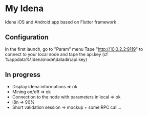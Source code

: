 # My Idena

Idena iOS and Android app based on Flutter framework .

## Configuration

In the first launch, go to "Param" menu
Tape "http://10.0.2.2:9119" to connect to your local node 
and tape the api.key (cf %appdata%\Idena\node\datadir\api.key)

## In progress

- Display idena informations => ok
- Mining on/off => ok
- Connection to the node with parameters in local => ok
- i8n => 90%
- Short validation session => mockup + some RPC call...

